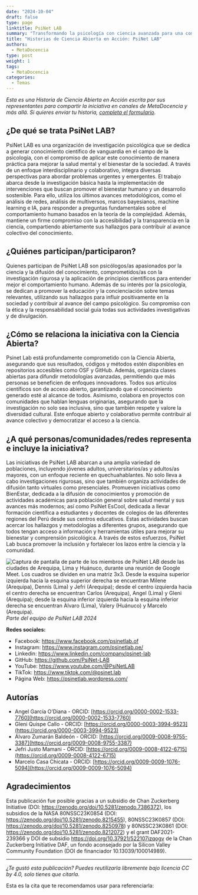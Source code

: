 ```yaml
---
date: "2024-10-04"
draft: false
type: page
linktitle: PsiNet LAB
summary: "Transformando la psicología con ciencia avanzada para una comprensión más profunda del comportamiento humano"
title: "Historias de Ciencia Abierta en Acción: PsiNet LAB"
authors:
  - MetaDocencia
type: post
weight: 1
tags: 
  - MetaDocencia 
categories:
  - Temas
---
```


*Esta es una Historia de Ciencia Abierta en Acción escrita por sus representantes para  compartir la iniciativa en canales de MetaDocencia y más allá. Si quieres enviar tu historia, [completa el formulario](https://docs.google.com/forms/d/e/1FAIpQLSfC9eZfIn_rOf4Ist21AHOySWsZ-v4lCn1oN-xW3mJL6kWIeg/viewform).*

## ¿De qué se trata PsiNet LAB?
PsiNet LAB es una organización de investigación psicológica que se dedica a generar conocimiento científico de vanguardia en el campo de la psicología, con el compromiso de aplicar este conocimiento de manera práctica para mejorar la salud mental y el bienestar de la sociedad. A través de un enfoque interdisciplinario y colaborativo, integra diversas perspectivas para abordar problemas urgentes y emergentes. El trabajo abarca desde la investigación básica hasta la implementación de intervenciones que buscan promover el bienestar humano y un desarrollo sostenible. Para ello, utiliza los últimos avances metodológicos, como el análisis de redes, análisis de multiversos, marcos bayesianos, machine learning e IA, para responder a preguntas fundamentales sobre el comportamiento humano basados en la teoría de la complejidad. Además, mantiene un firme compromiso con la accesibilidad y la transparencia en la ciencia, compartiendo abiertamente sus hallazgos para contribuir al avance colectivo del conocimiento.

## ¿Quiénes participan/participaron?
Quienes participan de PsiNet LAB son psicólogos/as apasionados por la ciencia y la difusión del conocimiento, comprometidos/as con la investigación rigurosa y la aplicación de principios científicos para entender mejor el comportamiento humano. Además de su interés por la psicología, se dedican a promover la educación y la concienciación sobre temas relevantes, utilizando sus hallazgos para influir positivamente en la sociedad y contribuir al avance del campo psicológico. Su compromiso con la ética y la responsabilidad social guía todas sus actividades investigativas y de divulgación. 

## ¿Cómo se relaciona la iniciativa con la Ciencia Abierta?
Psinet Lab está profundamente comprometido con la Ciencia Abierta, asegurando que sus resultados, códigos y métodos estén disponibles en repositorios accesibles como OSF y GitHub. Además, organiza clases abiertas para difundir metodologías avanzadas, permitiendo que más personas se beneficien de enfoques innovadores. Todos sus artículos científicos son de acceso abierto, garantizando que el conocimiento generado esté al alcance de todos. Asimismo, colabora en proyectos con comunidades que hablan lenguas originarias, asegurando que la investigación no solo sea inclusiva, sino que también respete y valore la diversidad cultural. Este enfoque abierto y colaborativo permite contribuir al avance colectivo y democratizar el acceso a la ciencia.

## ¿A qué personas/comunidades/redes representa e incluye la iniciativa?
Las iniciativas de PsiNet LAB abarcan a una amplia variedad de poblaciones, incluyendo jóvenes adultos, universitarios/as y adultos/as mayores, con un enfoque reciente en quechuahablantes. No solo lleva a cabo investigaciones rigurosas, sino que también organiza actividades de difusión tanto virtuales como presenciales.
Promueven iniciativas como BienEstar, dedicada a la difusión de conocimientos y promoción de actividades académicas para población general sobre salud mental y sus avances más modernos; así como PsiNet EsCool, dedicada a llevar formación científica a estudiantes y docentes de colegios de las diferentes regiones del Perú desde sus centros educativos.
Estas actividades buscan acercar los hallazgos y metodologías a diferentes grupos, asegurando que todos tengan acceso a información y herramientas útiles para mejorar su bienestar y comprensión psicológica. A través de estos esfuerzos, PsiNet Lab busca promover la inclusión y fortalecer los lazos entre la ciencia y la comunidad.

![Captura de pantalla de parte de los miembros de PsiNet LAB desde las ciudades de Arequipa, Lima y Huánuco, durante una reunión de Google Meet. Los cuadros se dividen en una matriz 3x3. Desde la esquina superior izquierda hacia la esquina superior derecha se encuentran Milene (Arequipa), Dennis (Lima) y Jefri (Arequipa); desde el centro izquierda hacia el centro derecha se encuentran Carlos (Arequipa), Angel (Lima) y Gleni (Arequipa); desde la esquina inferior izquierda hacia la esquina inferior derecha se encuentran Alvaro (Lima), Valery (Huánuco) y Marcelo (Arequipa).
](https://www.metadocencia.org/img/psinetlab.jpg) 
*Parte del equipo de PsiNet LAB 2024*

**Redes sociales:**
- Facebook: https://www.facebook.com/psinetlab.of
- Instagram: https://www.instagram.com/psinetlab.pe/
- Linkedin: https://www.linkedin.com/company/psinet-lab
- GitHub: https://github.com/PsiNet-LAB
- YouTube: https://www.youtube.com/@PsiNetLAB
- TikTok: https://www.tiktok.com/@psinet.lab
- Página Web: https://psinetlab.wordpress.com/
 

## Autorías
- Angel García O’Diana - ORCID: [https://orcid.org/0000-0002-1533-7760](https://orcid.org/0000-0002-1533-7760)
- Gleni Quispe Callo - ORCID: [https://orcid.org/0000-0003-3994-9523](https://orcid.org/0000-0003-3994-9523)
- Álvaro Zumarán Baldeón - ORCID: [https://orcid.org/0009-0008-9755-3387](https://orcid.org/0009-0008-9755-3387)
- Jefri Justo Mamani - ORCID: [https://orcid.org/0009-0008-4122-6715](https://orcid.org/0009-0008-4122-6715)
- Marcelo Casa Chicata - ORCID: [https://orcid.org/0009-0009-1076-5094](https://orcid.org/0009-0009-1076-5094)

## Agradecimientos
Esta publicación fue posible gracias a un subsidio de Chan Zuckerberg Initiative (DOI: https://zenodo.org/doi/10.5281/zenodo.7386372), los subsidios de la NASA 80NSSC23K0854 (DOI: https://zenodo.org/doi/10.5281/zenodo.8215455), 80NSSC23K0857 (DOI: https://zenodo.org/doi/10.5281/zenodo.8250978) y 80NSSC23K0861 (DOI: https://zenodo.org/doi/10.5281/zenodo.8212072) y el grant DAF2021-239366 y DOI de subsidio https://doi.org/10.37921/522107izqogv de la Chan Zuckerberg Initiative DAF, un fondo aconsejado por la Silicon Valley Community Foundation (DOI de financiador 10.13039/100014989).

---

*¿Te gustó esta publicación? Puedes reutilizarla libremente bajo licencia CC by 4.0, solo tienes que citarla.* 

Esta es la cita que te recomendamos usar para referenciarla:
